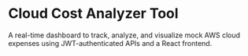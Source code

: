 # Cloud Cost Analyzer Tool

A real-time dashboard to track, analyze, and visualize mock AWS cloud expenses using JWT-authenticated APIs and a React frontend.
